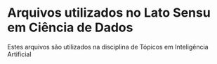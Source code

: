 # Arquivos utilizados no Lato Sensu em Ciência de Dados

Estes arquivos são utilizados na disciplina de Tópicos em Inteligência Artificial
